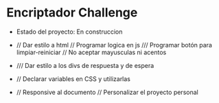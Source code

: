 <h1>Encriptador Challenge</h1>

- Estado del proyecto: En construccion 

- // Dar estilo a html
// Programar logica en js
/// Programar botón para limpiar-reiniciar
// No aceptar mayusculas ni acentos
- /// Dar estilo a los divs de respuesta y de espera
- // Declarar variables en CSS y utilizarlas
- // Responsive al documento
// Personalizar el proyecto personal
